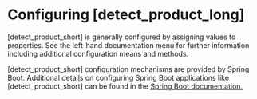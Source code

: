 # Configuring [detect_product_long]

[detect_product_short] is generally configured by assigning values to properties. See the left-hand documentation menu for further information including additional configuration means and methods.

[detect_product_short] configuration mechanisms are provided by Spring Boot. Additional details on configuring
Spring Boot applications like [detect_product_short] can be found in the <a href="https://docs.spring.io/spring-boot/docs/2.6.6/reference/html/howto.html#howto-externalize-configuration" target="_blank">Spring Boot documentation.</a>
